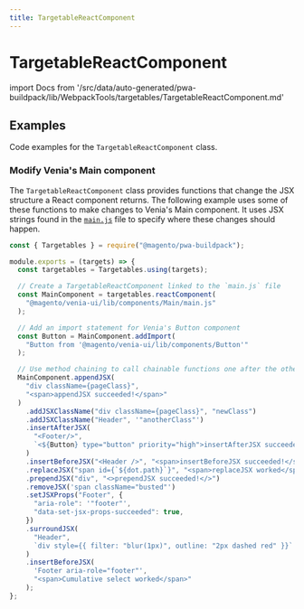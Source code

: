 ```yaml
---
title: TargetableReactComponent
---
```


# TargetableReactComponent

<!--
The reference doc content is generated automatically from the source code.
To update this section, update the doc blocks in the source code
-->

import Docs from '/src/data/auto-generated/pwa-buildpack/lib/WebpackTools/targetables/TargetableReactComponent.md'

<Docs />

## Examples

Code examples for the `TargetableReactComponent` class.

### Modify Venia's Main component

The `TargetableReactComponent` class provides functions that change the JSX structure a React component returns.
The following example uses some of these functions to make changes to Venia's Main component.
It uses JSX strings found in the [`main.js`][] file to specify where these changes should happen.

[`main.js`]: https://github.com/magento/pwa-studio/blob/develop/packages/venia-ui/lib/components/Main/main.js

```js
const { Targetables } = require("@magento/pwa-buildpack");

module.exports = (targets) => {
  const targetables = Targetables.using(targets);

  // Create a TargetableReactComponent linked to the `main.js` file
  const MainComponent = targetables.reactComponent(
    "@magento/venia-ui/lib/components/Main/main.js"
  );

  // Add an import statement for Venia's Button component
  const Button = MainComponent.addImport(
    "Button from '@magento/venia-ui/lib/components/Button'"
  );

  // Use method chaining to call chainable functions one after the other
  MainComponent.appendJSX(
    "div className={pageClass}",
    "<span>appendJSX succeeded!</span>"
  )
    .addJSXClassName("div className={pageClass}", "newClass")
    .addJSXClassName("Header", '"anotherClass"')
    .insertAfterJSX(
      "<Footer/>",
      `<${Button} type="button" priority="high">insertAfterJSX succeeded!</${Button}>`
    )
    .insertBeforeJSX("<Header />", "<span>insertBeforeJSX succeeded!</span>")
    .replaceJSX("span id={`${dot.path}`}", "<span>replaceJSX worked</span>")
    .prependJSX("div", "<>prependJSX succeeded!</>")
    .removeJSX('span className="busted"')
    .setJSXProps("Footer", {
      "aria-role": '"footer"',
      "data-set-jsx-props-succeeded": true,
    })
    .surroundJSX(
      "Header",
      `div style={{ filter: "blur(1px)", outline: "2px dashed red" }}`
    )
    .insertBeforeJSX(
      'Footer aria-role="footer"',
      "<span>Cumulative select worked</span>"
    );
};
```
